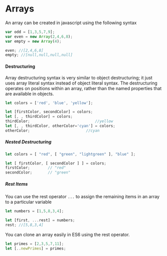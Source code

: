 # Arrays

An array can be created in javascript using the following syntax

``` javascript
var odd = [1,3,5,7,9];
var even = new Array(2,4,6,8);
var empty = new Array(4);

even; //[2,4,6,8]
empty; //[null,null,null,null]
```

#### Destructuring

Array destructuring syntax is very similar to object destructuring; it just uses array literal syntax instead of object literal syntax. The destructuring operates on positions within an array, rather than the named properties that are available in objects.

``` javascript
let colors = ['red', 'blue', 'yellow'];

let [firstColor, secondColor] = colors;
let [, , thirdColor] = colors;
thirdColor; 							//yellow
let [, , thirdColor, otherColor='cyan'] = colors;
otherColor;							//cyan
```

##### Nested Destructuring

``` javascript
let colors = [ "red", [ "green", "lightgreen" ], "blue" ];

let [ firstColor, [ secondColor ] ] = colors;
firstColor;        // "red"
secondColor;       // "green"
```

##### Rest Items 

You can use the rest operator `...` to assign the remaining items in an array to  a particular variable

``` javascript
let numbers = [1,5,8,3,4];

let [first, ...rest] = numbers;
rest; //[5,8,3,4]
```

You can clone an array easily in ES6 using the rest operator.

``` javascript
let primes = [2,3,5,7,11];
let [..newPrimes] = primes;
```